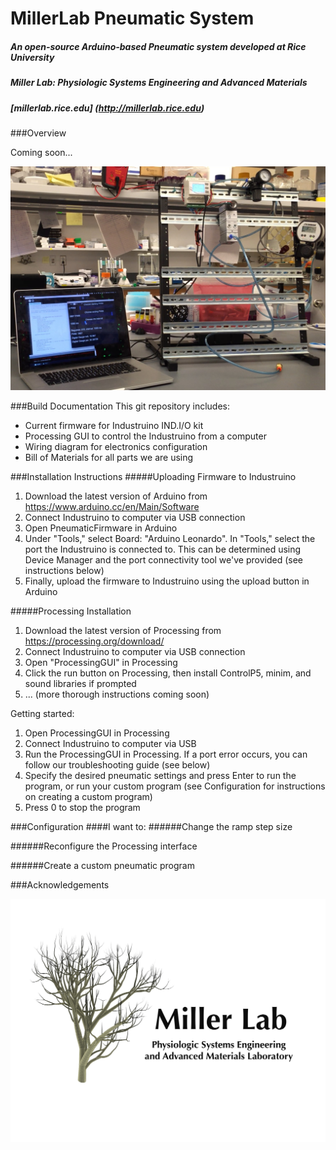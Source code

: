 # MillerLab Pneumatic System

##### An open-source Arduino-based Pneumatic system developed at Rice University
##### Miller Lab: Physiologic Systems Engineering and Advanced Materials
##### [millerlab.rice.edu] (http://millerlab.rice.edu)

###Overview

 Coming soon...


![photo of pneumatics setup](PicsVids/OpenSourcePneumaticSystem.jpg)

###Build Documentation
This git repository includes:
- Current firmware for Industruino IND.I/O kit
- Processing GUI to control the Industruino from a computer
- Wiring diagram for electronics configuration
- Bill of Materials for all parts we are using

###Installation Instructions
#####Uploading Firmware to Industruino
1. Download the latest version of Arduino from https://www.arduino.cc/en/Main/Software
2. Connect Industruino to computer via USB connection
3. Open PneumaticFirmware in Arduino
4. Under "Tools," select Board: "Arduino Leonardo". In "Tools," select the port the Industruino is connected to.
This can be determined using Device Manager and the port connectivity tool we've provided (see instructions below)
5. Finally, upload the firmware to Industruino using the upload button in Arduino

#####Processing Installation
1. Download the latest version of Processing from https://processing.org/download/
2. Connect Industruino to computer via USB connection
3. Open "ProcessingGUI" in Processing
4. Click the run button on Processing, then install ControlP5, minim, and sound libraries if prompted
5. ... (more thorough instructions coming soon)

Getting started:
1. Open ProcessingGUI in Processing
2. Connect Industruino to computer via USB
3. Run the ProcessingGUI in Processing. If a port error occurs, you can follow our troubleshooting guide (see below)
4. Specify the desired pneumatic settings and press Enter to run the program, or run your custom program (see Configuration for instructions on creating a custom program)
5. Press 0 to stop the program

###Configuration
####I want to:
######Change the ramp step size

######Reconfigure the Processing interface

######Create a custom pneumatic program


###Acknowledgements

![MillerLab logo](MillerLab_logo.jpg)
